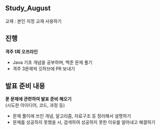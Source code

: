 ## Study_August

교재 : 본인 지정 교재 사용하기

## 진행
**격주 1회 오프라인**  
- Java 기초 개념을 공부하며, 백준 문제 풀기  
- 격주 3문제씩 깃허브에 PR 보내기

## 발표 준비 내용
**푼 문제에 관련하여 발표 준비 해오기**  
(시도한 아이디어, 코드, 과정 등)  
- 문제 풀이에 쓰인 개념, 알고리즘, 자료구조 등 정리해서 설명하기  
- 문제를 성공하지 못했을 시, 검색하여 성공하지 못한 이유를 알아내고 해결하기

